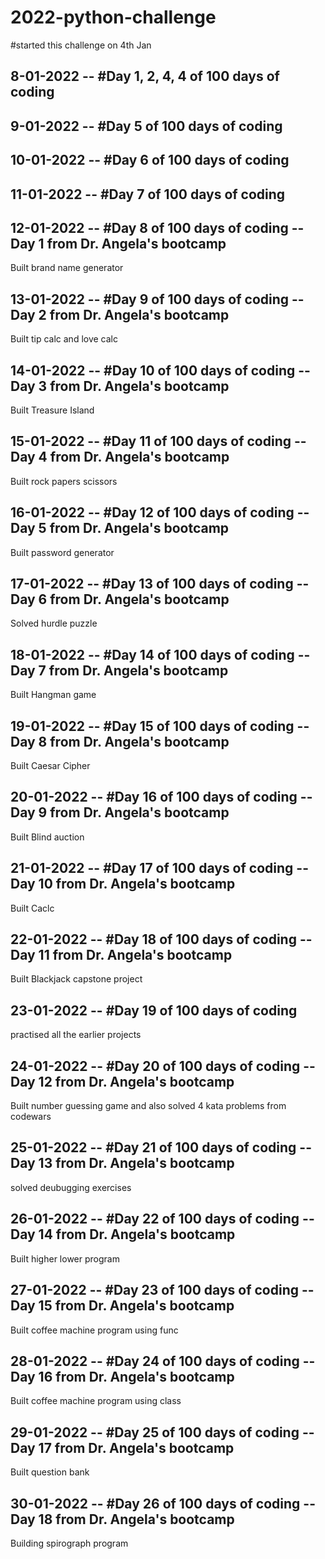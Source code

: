 # 2022-python-challenge
#started this challenge on 4th Jan
## 8-01-2022 -- #Day 1, 2, 4, 4  of 100 days of coding
## 9-01-2022 -- #Day 5 of 100 days of coding

## 10-01-2022 -- #Day 6 of 100 days of coding

## 11-01-2022 -- #Day 7 of 100 days of coding

## 12-01-2022 -- #Day 8 of 100 days of coding -- Day 1 from Dr. Angela's bootcamp
Built brand name generator

## 13-01-2022 -- #Day 9 of 100 days of coding -- Day 2 from Dr. Angela's bootcamp
Built tip calc and love calc

## 14-01-2022 -- #Day 10 of 100 days of coding -- Day 3 from Dr. Angela's bootcamp
Built Treasure Island

## 15-01-2022 -- #Day 11 of 100 days of coding -- Day 4 from Dr. Angela's bootcamp
Built rock papers scissors


## 16-01-2022 -- #Day 12 of 100 days of coding -- Day 5 from Dr. Angela's bootcamp
Built password generator

## 17-01-2022 -- #Day 13 of 100 days of coding -- Day 6 from Dr. Angela's bootcamp
Solved hurdle puzzle

## 18-01-2022 -- #Day 14 of 100 days of coding -- Day 7 from Dr. Angela's bootcamp
Built Hangman game

## 19-01-2022 -- #Day 15 of 100 days of coding -- Day 8 from Dr. Angela's bootcamp
Built Caesar Cipher

## 20-01-2022 -- #Day 16 of 100 days of coding -- Day 9 from Dr. Angela's bootcamp
Built Blind auction

## 21-01-2022 -- #Day 17 of 100 days of coding -- Day 10 from Dr. Angela's bootcamp
Built Caclc

## 22-01-2022 -- #Day 18 of 100 days of coding -- Day 11 from Dr. Angela's bootcamp
Built Blackjack capstone project

## 23-01-2022 -- #Day 19 of 100 days of coding 
practised all the earlier projects

## 24-01-2022 -- #Day 20 of 100 days of coding -- Day 12 from Dr. Angela's bootcamp
Built number guessing game and also solved 4 kata problems from codewars

## 25-01-2022 -- #Day 21 of 100 days of coding -- Day 13 from Dr. Angela's bootcamp
solved deubugging exercises

## 26-01-2022 -- #Day 22 of 100 days of coding -- Day 14 from Dr. Angela's bootcamp
Built higher lower program

## 27-01-2022 -- #Day 23 of 100 days of coding -- Day 15 from Dr. Angela's bootcamp
Built coffee machine program using func

## 28-01-2022 -- #Day 24 of 100 days of coding -- Day 16 from Dr. Angela's bootcamp
Built coffee machine program using class

## 29-01-2022 -- #Day 25 of 100 days of coding -- Day 17 from Dr. Angela's bootcamp
Built   question bank

## 30-01-2022 -- #Day 26 of 100 days of coding -- Day 18 from Dr. Angela's bootcamp
Building spirograph program



